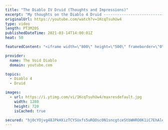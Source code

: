 ```yaml
---
title: "The Diablo IV Druid (Thoughts and Impressions)"
excerpt: "My thoughts on the Diablo 4 Druid ---------------------------------------------------------------- Socials ▻ Discord: ..."
originalUrl: https://youtube.com/watch?v=1KcqTsuhUw4
type: video
length: PT3M20S
publishedDateTime: 2021-03-14T14:00:01Z
heat: 50

featuredContent: "<iframe width=\"800\" height=\"500\" frameborder=\"0\" src=\"https://www.youtube.com/embed/1KcqTsuhUw4\" allow=\"accelerometer; autoplay; encrypted-media; gyroscope; picture-in-picture\" allowfullscreen></iframe>"

provider:
  name: The Void Diablo
  domain: youtube.com

topics:
  - Diablo 4
  - Druid

images:
  - url: https://i.ytimg.com/vi/1KcqTsuhUw4/maxresdefault.jpg
    width: 1280
    height: 720
    isCached: true

secured: "hjOcYOjvg48JPkHXizTCYSUxfs5uROOsc0N1sncgtceStbWHRO0K1iC7EhAle3EztkA2J/5/gHL3J8omcB00C25LH7QQq/lzZlXJYweIyRKWDbCtoL/ikQbNawIby9GAm08b2K6wooUPjye+53nl4hTQx7NU86IwFz/hGQBo4/TgMnEjgQPvvCDy4ArQvX2EcdU0U72BZ3jBHcDxpp4j5bNpHlnWY6pz6gbEUonXfXISAGY59eJlqSOHmEZEaMvGn0FjhgJUWLVh08PUjIXUDJ4JIBAkybokRmqTCzvKgH2/cRzOMafUrvpAOF/pjyUfaC7tK//QR0NGc70AiHFbm8a5ZCc1Wwe5PYmgHspfxmyiA8nL1O/vM9XjtJl5S72UrjsgVs+SqW72gHkjb0uu7w38HvtSbKyvb5Dsz1uAev4=;FPG2sklGFlw6wHMRuJ+gqw=="
---
```



